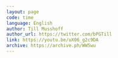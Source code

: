 ```yaml
---
layout: page
code: time
language: English
author: Till Musshoff
author_url: https://twitter.com/bPGTill
link: https://youtu.be/uX06_g2c9DA
archive: https://archive.ph/WW5wu
---
```

